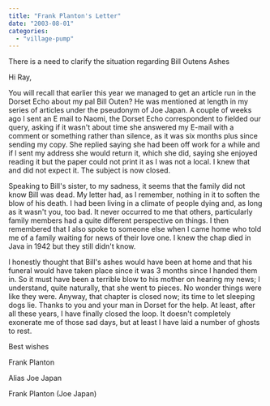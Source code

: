 ```yaml
---
title: "Frank Planton's Letter"
date: "2003-08-01"
categories: 
  - "village-pump"
---
```


There is a need to clarify the situation regarding Bill Outens Ashes

Hi Ray,

You will recall that earlier this year we managed to get an article run in the Dorset Echo about my pal Bill Outen? He was mentioned at length in my series of articles under the pseudonym of Joe Japan. A couple of weeks ago l sent an E mail to Naomi, the Dorset Echo correspondent to fielded our query, asking if it wasn't about time she answered my E-mail with a comment or something rather than silence, as it was six months plus since sending my copy. She replied saying she had been off work for a while and if l sent my address she would return it, which she did, saying she enjoyed reading it but the paper could not print it as l was not a local. I knew that and did not expect it. The subject is now closed.

Speaking to Bill's sister, to my sadness, it seems that the family did not know Bill was dead. My letter had, as l remember, nothing in it to soften the blow of his death. I had been living in a climate of people dying and, as long as it wasn't you, too bad. It never occurred to me that others, particularly family members had a quite different perspective on things. I then remembered that I also spoke to someone else when l came home who told me of a family waiting for news of their love one. I knew the chap died in Java in 1942 but they still didn't know.

l honestly thought that Bill's ashes would have been at home and that his funeral would have taken place since it was 3 months since l handed them in. So it must have been a terrible blow to his mother on hearing my news; l understand, quite naturally, that she went to pieces. No wonder things were like they were. Anyway, that chapter is closed now; its time to let sleeping dogs lie. Thanks to you and your man in Dorset for the help. At least, after all these years, I have finally closed the loop. It doesn't completely exonerate me of those sad days, but at least I have laid a number of ghosts to rest.

Best wishes

Frank Planton

Alias Joe Japan

Frank Planton (Joe Japan)
